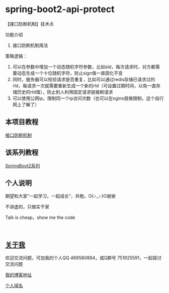 # spring-boot2-api-protect

【接口防刷机制】技术点

功能介绍

1. 接口防刷机制用法

策略逻辑：

1. 可以在参数中增加一个动态随机字符参数，比如sId，每次请求时，对方都需要动态生成一个十位随机字符，防止sign值一直固化不变
2. 同时，服务器可以校验请求是否重复，比如可以通过redis存储已请求过的rId，每请求一次就需要重新生成一个新的rId（可设置过期时间，以免一直存储历史的rId值），防止别人利用固定请求链接刷请求
3. 可以使用公网ip，限制同一个ip访问次数（也可以在nginx层做限制，这个自行网上了解了）

## 本项目教程

[接口防刷机制](https://hemin.blog.csdn.net/article/details/99637749)

## 该系列教程

[SpringBoot2系列](https://blog.csdn.net/hemin1003/column/info/40170)

## 个人说明

期望和大家”一起学习，一起成长“，共勉，O(∩_∩)O谢谢

不讲虚的，只做实干家

Talk is cheap，show me the code

<br/>


## [关于我](http://heminit.com/about/)

欢迎交流问题，可加我的个人QQ 469580884，或Q群号 751925591，一起探讨交流问题

[我的博客地址](http://blog.csdn.net/hemin1003)

[个人域名](http://heminit.com)